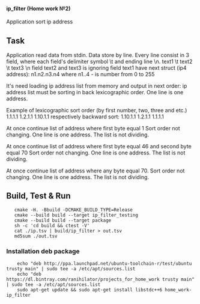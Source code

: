 #### ip_filter (Home work №2)
Application sort ip address

## Task
Application read data from stdin.
Data store by line.
Every line consist in 3 field, where each field's delimiter symbol \t and ending line \n.
text1 \t text2 \t text3 \n
field text2 and text3 is ignoring
field text1 have next struct (ip4 address): n1.n2.n3.n4 where n1..4 - is number from 0 to 255

It's need loading ip address list from memory and output in next order:
ip address list must be sorting in back lexicographic order. One line is one address.

Example of lexicographic sort order (by first number, two, three and etc.)
1.1.1.1
1.2.1.1
1.10.1.1
respectively backward sort:
1.10.1.1
1.2.1.1
1.1.1.1

At once continue list of address where first byte equal 1
Sort order not changing. One line is one address. The list is not dividing.

At once continue list of address where first byte equal 46 and second byte equal 70
Sort order not changing. One line is one address. The list is not dividing.

At once continue list of address where any byte equal 70.
Sort order not changing. One line is one address. The list is not dividing.

## Build, Test & Run
```shell
   cmake -H. -Bbuild -DCMAKE_BUILD_TYPE=Release
   cmake --build build --target ip_filter_testing
   cmake --build build --target package
   sh -c 'cd build && ctest -V'
   cat ./ip.tsv | build/ip_filter > out.tsv
   md5sum ./out.tsv
```
### Installation deb package
```shell
    echo "deb http://ppa.launchpad.net/ubuntu-toolchain-r/test/ubuntu trusty main" | sudo tee -a /etc/apt/sources.list
    echo "deb https://dl.bintray.com/ranihilator/projects_for_home_work trusty main" | sudo tee -a /etc/apt/sources.list
    sudo apt-get update && sudo apt-get install libstdc++6 home_work-ip_filter
```
